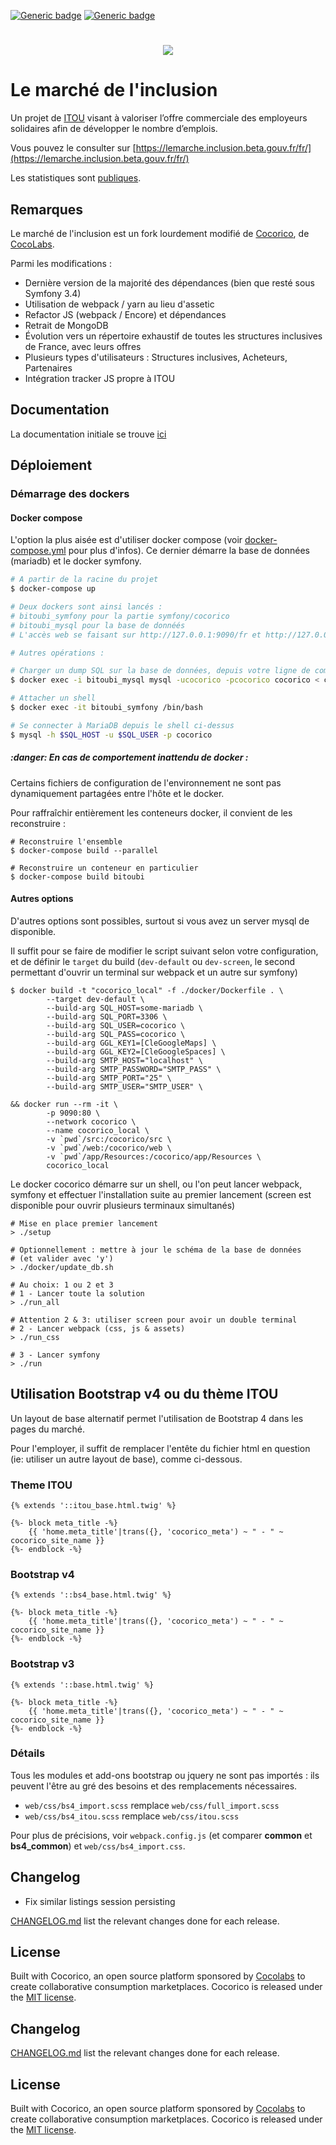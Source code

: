 [![Generic badge](https://img.shields.io/badge/ITOU-Oh_Oui-lightgreen.svg)](https://shields.io/)
[![Generic badge](https://img.shields.io/badge/État-En_Construction-yellow.svg)](https://shields.io/)
<h1 align="center">
    <img src="https://lemarche.inclusion.beta.gouv.fr/images/Logo-marche.png" />
</h1>

# Le marché de l'inclusion

Un projet de [ITOU](https://beta.gouv.fr/startups/itou.html) visant à
valoriser l’offre commerciale des employeurs solidaires afin de développer le nombre d’emplois.

Vous pouvez le consulter sur [https://lemarche.inclusion.beta.gouv.fr/fr/](https://lemarche.inclusion.beta.gouv.fr/fr/)

Les statistiques sont [publiques](https://lemarche.inclusion.beta.gouv.fr/fr/stats).

## Remarques
Le marché de l'inclusion est un fork lourdement modifié de [Cocorico](https://github.com/Cocolabs-SAS/cocorico), de [CocoLabs](https://www.cocolabs.com/en/?utm_source=google&utm_medium=cpc&utm_campaign=1485295889&utm_term=cocolabs&utm_content=284163607647&campaignid=1485295889&utm_source=google&utm_medium=cpc&gclid=CjwKCAjwy42FBhB2EiwAJY0yQlR2JYmQuW93jNtEG_mGi8SC_cscrJWef06jtCAudDm8AvtMWfY0oRoCiU0QAvD_BwE).

Parmi les modifications :
- Dernière version de la majorité des dépendances (bien que resté sous Symfony
  3.4)
- Utilisation de webpack / yarn au lieu d'assetic
- Refactor JS (webpack / Encore) et dépendances
- Retrait de MongoDB
- Évolution vers un répertoire exhaustif de toutes les structures inclusives de
  France, avec leurs offres
- Plusieurs types d'utilisateurs : Structures inclusives, Acheteurs, Partenaires
- Intégration tracker JS propre à ITOU


## Documentation
La documentation initiale se trouve [ici](doc/index.md)

## Déploiement
### Démarrage des dockers
#### Docker compose
L'option la plus aisée est d'utiliser docker compose (voir [docker-compose.yml](docker-compose.yml) pour plus d'infos). Ce dernier démarre la base de données (mariadb) et le docker symfony.

```bash
# A partir de la racine du projet
$ docker-compose up

# Deux dockers sont ainsi lancés :
# bitoubi_symfony pour la partie symfony/cocorico
# bitoubi_mysql pour la base de donnéés
# L'accès web se faisant sur http://127.0.0.1:9090/fr et http://127.0.0.1:9090/admin

# Autres opérations :

# Charger un dump SQL sur la base de données, depuis votre ligne de commande
$ docker exec -i bitoubi_mysql mysql -ucocorico -pcocorico cocorico < coco_dump.sql

# Attacher un shell
$ docker exec -it bitoubi_symfony /bin/bash

# Se connecter à MariaDB depuis le shell ci-dessus
$ mysql -h $SQL_HOST -u $SQL_USER -p cocorico
```

##### :danger: En cas de comportement inattendu de docker :
Certains fichiers de configuration de l'environnement ne sont pas dynamiquement partagées entre l'hôte et le docker.

Pour raffraîchir entièrement les conteneurs docker, il convient de les reconstruire :
```
# Reconstruire l'ensemble
$ docker-compose build --parallel

# Reconstruire un conteneur en particulier
$ docker-compose build bitoubi

```

#### Autres options
D'autres options sont possibles, surtout si vous avez un server mysql de disponible.

Il suffit pour se faire de modifier le script suivant selon votre configuration, et de définir le `target` du build (`dev-default` ou `dev-screen`, le second permettant d'ouvrir un terminal sur webpack et un autre sur symfony)
```
$ docker build -t "cocorico_local" -f ./docker/Dockerfile . \
        --target dev-default \
        --build-arg SQL_HOST=some-mariadb \
        --build-arg SQL_PORT=3306 \
        --build-arg SQL_USER=cocorico \
        --build-arg SQL_PASS=cocorico \
        --build-arg GGL_KEY1=[CleGoogleMaps] \
        --build-arg GGL_KEY2=[CleGoogleSpaces] \
        --build-arg SMTP_HOST="localhost" \
        --build-arg SMTP_PASSWORD="SMTP_PASS" \
        --build-arg SMTP_PORT="25" \
        --build-arg SMTP_USER="SMTP_USER" \

&& docker run --rm -it \
        -p 9090:80 \
        --network cocorico \
        --name cocorico_local \
        -v `pwd`/src:/cocorico/src \
        -v `pwd`/web:/cocorico/web \
        -v `pwd`/app/Resources:/cocorico/app/Resources \
        cocorico_local
```


Le docker cocorico démarre sur un shell, ou l'on peut lancer webpack, symfony et effectuer l'installation suite au premier lancement (screen est disponible pour ouvrir plusieurs terminaux simultanés)
```
# Mise en place premier lancement
> ./setup

# Optionnellement : mettre à jour le schéma de la base de données
# (et valider avec 'y')
> ./docker/update_db.sh

# Au choix: 1 ou 2 et 3 
# 1 - Lancer toute la solution
> ./run_all

# Attention 2 & 3: utiliser screen pour avoir un double terminal
# 2 - Lancer webpack (css, js & assets)
> ./run_css

# 3 - Lancer symfony
> ./run
```

## Utilisation Bootstrap v4 ou du thème ITOU
Un layout de base alternatif permet l'utilisation de Bootstrap 4 dans les pages du marché.

Pour l'employer, il suffit de remplacer l'entête du fichier html en question (ie: utiliser un autre layout de base), comme ci-dessous.

### Theme ITOU
```twig
{% extends '::itou_base.html.twig' %}

{%- block meta_title -%}
    {{ 'home.meta_title'|trans({}, 'cocorico_meta') ~ " - " ~ cocorico_site_name }}
{%- endblock -%}
```

### Bootstrap v4
```twig
{% extends '::bs4_base.html.twig' %}

{%- block meta_title -%}
    {{ 'home.meta_title'|trans({}, 'cocorico_meta') ~ " - " ~ cocorico_site_name }}
{%- endblock -%}
```

### Bootstrap v3
```twig
{% extends '::base.html.twig' %}

{%- block meta_title -%}
    {{ 'home.meta_title'|trans({}, 'cocorico_meta') ~ " - " ~ cocorico_site_name }}
{%- endblock -%}
```

### Détails
Tous les modules et add-ons bootstrap ou jquery ne sont pas importés : ils peuvent l'être au gré des besoins
et des remplacements nécessaires.

- `web/css/bs4_import.scss` remplace `web/css/full_import.scss`
- `web/css/bs4_itou.scss` remplace `web/css/itou.scss`

Pour plus de précisions, voir `webpack.config.js` (et comparer **common** et **bs4_common**) et `web/css/bs4_import.css`.


## Changelog
 - Fix similar listings session persisting

[CHANGELOG.md](CHANGELOG.md) list the relevant changes done for each release.

## License

Built with Cocorico, an open source platform sponsored by [Cocolabs](https://www.cocolabs.com/en/?utm_source=github&utm_medium=cocorico-page&utm_campaign=organic) to create collaborative consumption marketplaces.
Cocorico is released under the [MIT license](LICENSE).


## Changelog
[CHANGELOG.md](CHANGELOG.md) list the relevant changes done for each release.

## License

Built with Cocorico, an open source platform sponsored by [Cocolabs](https://www.cocolabs.com/en/?utm_source=github&utm_medium=cocorico-page&utm_campaign=organic) to create collaborative consumption marketplaces.
Cocorico is released under the [MIT license](LICENSE).
